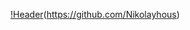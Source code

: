 [!Header](https://github.com/Nikolayhous/NikolayHous/blob/main/assets/machine-learning.html)(https://github.com/Nikolayhous)
